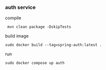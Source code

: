 
### auth service

compile
```
 mvn clean package -DskipTests
```
build image
```
sudo docker build --tag=spring-auth:latest .
```
run
```
sudo docker compose up auth
```